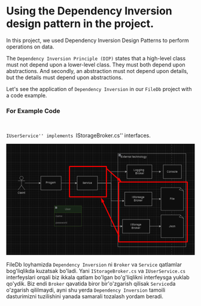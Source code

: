 # Using the Dependency Inversion design pattern in the project.
In this project, we used Dependency Inversion Design Patterns to
perform operations on data.

The ``Dependency Inversion Principle (DIP)`` states that a high-level class
must not depend upon a lower-level class. They must both depend upon 
abstractions. And secondly, an abstraction must not depend upon details,
but the details must depend upon abstractions. 
<br>

Let's see the application of ``Dependency Inversion`` in our ``FileDb`` 
project with a code example.
<br>

### **For Example Code**
<br>

``IUserService'' implements ``IStorageBroker.cs'' interfaces.
<br>

![Identity Service](../Images/dependency-invertion.png)
<br>

FileDb loyhamizda ``Dependency Inversion`` ni ``Broker`` va ``Service`` qatlamlar 
bog'liqlikda kuzatsak bo'ladi. Yani ``IStorageBroker.cs`` va ``IUserService.cs`` 
interfeyslari orqali biz ikkala qatlam bo'lgan bo'g'liqlikni interfeysga 
yuklab qo'ydik. Biz endi ``Broker`` qavatida biror bir'o'zgarish qilisak 
``Service``da o'zgarish qililmaydi, ayni shu yerda ``Dependency Inversion``
tamoili dasturimizni tuzilishini yanada samarali tozalash yordam beradi.